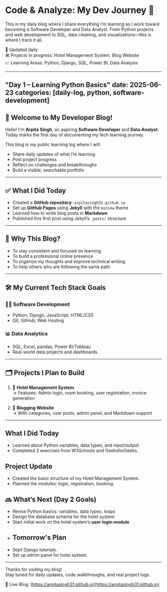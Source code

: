 
# Code & Analyze: My Dev Journey 🚀

This is my daily blog where I share everything I’m learning as I work toward becoming a Software Developer and Data Analyst. From Python projects and web development to SQL, data cleaning, and visualizations—this is where I track it all.

🔁 Updated daily  
🛠️ Projects in progress: Hotel Management System, Blog Website  
📈 Learning Areas: Python, Django, SQL, Power BI, Data Analysis

---
"Day 1 – Learning Python Basics"
date: 2025-06-23
categories: [daily-log, python, software-development]
---
## 👋 Welcome to My Developer Blog!

Hello! I'm **Arpita Singh**, an aspiring **Software Developer** and **Data Analyst**.  
Today marks the first day of documenting my tech learning journey.

This blog is my public learning log where I will:
- Share daily updates of what I’m learning
- Post project progress
- Reflect on challenges and breakthroughs
- Build a visible, searchable portfolio

---

## ✅ What I Did Today

- Created a **GitHub repository**: `arpitasingh31.github.io`
- Set up **GitHub Pages** using **Jekyll** with the `minima` theme
- Learned how to write blog posts in **Markdown**
- Published this first post using Jekyll’s `_posts/` structure

---

## 🎯 Why This Blog?

- To stay consistent and focused on learning
- To build a professional online presence
- To organize my thoughts and improve technical writing
- To help others who are following the same path

---

## 🛠️ My Current Tech Stack Goals

### 🧑‍💻 Software Development
- Python, Django, JavaScript, HTML/CSS
- Git, GitHub, Web Hosting

### 📊 Data Analytics
- SQL, Excel, pandas, Power BI/Tableau
- Real-world data projects and dashboards

---

## 🗂️ Projects I Plan to Build

1. 🏨 **Hotel Management System**  
   → Features: Admin login, room booking, user registration, invoice generation

2. 📰 **Blogging Website**  
   → With categories, user posts, admin panel, and Markdown support

---


## What I Did Today
- Learned about Python variables, data types, and input/output.
- Completed 2 exercises from W3Schools and GeeksforGeeks.

## Project Update
- Created the basic structure of my Hotel Management System.
- Planned the modules: login, registration, booking.
## 🔜 What’s Next (Day 2 Goals)

- Revise Python basics: variables, data types, loops
- Design the database schema for the hotel system
- Start initial work on the hotel system’s **user login module**
- ## Tomorrow's Plan
- Start Django tutorials.
- Set up admin panel for hotel system.


---

Thanks for visiting my blog!  
Stay tuned for daily updates, code walkthroughs, and real project logs.

🔗 Live Blog: [https://arpitasingh31.github.io](https://arpitasingh31.github.io)
